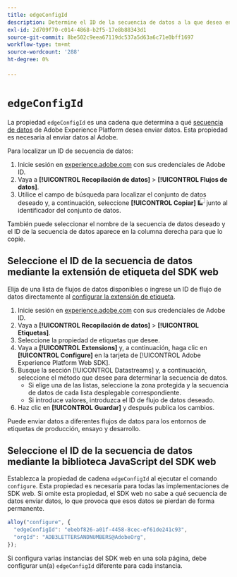 ```yaml
---
title: edgeConfigId
description: Determine el ID de la secuencia de datos a la que desea enviar los datos.
exl-id: 2d709f70-c014-4868-b2f5-17e8b88343d1
source-git-commit: 8be502c9eea67119dc537a5d63a6c71e0bff1697
workflow-type: tm+mt
source-wordcount: '288'
ht-degree: 0%

---
```


# `edgeConfigId`

La propiedad `edgeConfigId` es una cadena que determina a qué [secuencia de datos](../../../datastreams/overview.md) de Adobe Experience Platform desea enviar datos. Esta propiedad es necesaria al enviar datos al Adobe.

Para localizar un ID de secuencia de datos:

1. Inicie sesión en [experience.adobe.com](https://experience.adobe.com) con sus credenciales de Adobe ID.
1. Vaya a **[!UICONTROL Recopilación de datos]** > **[!UICONTROL Flujos de datos]**.
1. Utilice el campo de búsqueda para localizar el conjunto de datos deseado y, a continuación, seleccione **[!UICONTROL Copiar]** ![Copiar](../../assets/copy.png) junto al identificador del conjunto de datos.

También puede seleccionar el nombre de la secuencia de datos deseado y el ID de la secuencia de datos aparece en la columna derecha para que lo copie.

## Seleccione el ID de la secuencia de datos mediante la extensión de etiqueta del SDK web

Elija de una lista de flujos de datos disponibles o ingrese un ID de flujo de datos directamente al [configurar la extensión de etiqueta](/help/tags/extensions/client/web-sdk/web-sdk-extension-configuration.md).

1. Inicie sesión en [experience.adobe.com](https://experience.adobe.com) con sus credenciales de Adobe ID.
1. Vaya a **[!UICONTROL Recopilación de datos]** > **[!UICONTROL Etiquetas]**.
1. Seleccione la propiedad de etiquetas que desee.
1. Vaya a **[!UICONTROL Extensions]** y, a continuación, haga clic en **[!UICONTROL Configure]** en la tarjeta de [!UICONTROL Adobe Experience Platform Web SDK].
1. Busque la sección [!UICONTROL Datastreams] y, a continuación, seleccione el método que desee para determinar la secuencia de datos.
   * Si elige una de las listas, seleccione la zona protegida y la secuencia de datos de cada lista desplegable correspondiente.
   * Si introduce valores, introduzca el ID de flujo de datos deseado.
1. Haz clic en **[!UICONTROL Guardar]** y después publica los cambios.

Puede enviar datos a diferentes flujos de datos para los entornos de etiquetas de producción, ensayo y desarrollo.

## Seleccione el ID de la secuencia de datos mediante la biblioteca JavaScript del SDK web

Establezca la propiedad de cadena `edgeConfigId` al ejecutar el comando `configure`. Esta propiedad es necesaria para todas las implementaciones de SDK web. Si omite esta propiedad, el SDK web no sabe a qué secuencia de datos enviar datos, lo que provoca que esos datos se pierdan de forma permanente.

```js
alloy("configure", {
  "edgeConfigId": "ebebf826-a01f-4458-8cec-ef61de241c93",
  "orgId": "ADB3LETTERSANDNUMBERS@AdobeOrg",
});
```

Si configura varias instancias del SDK web en una sola página, debe configurar un(a) `edgeConfigId` diferente para cada instancia.
